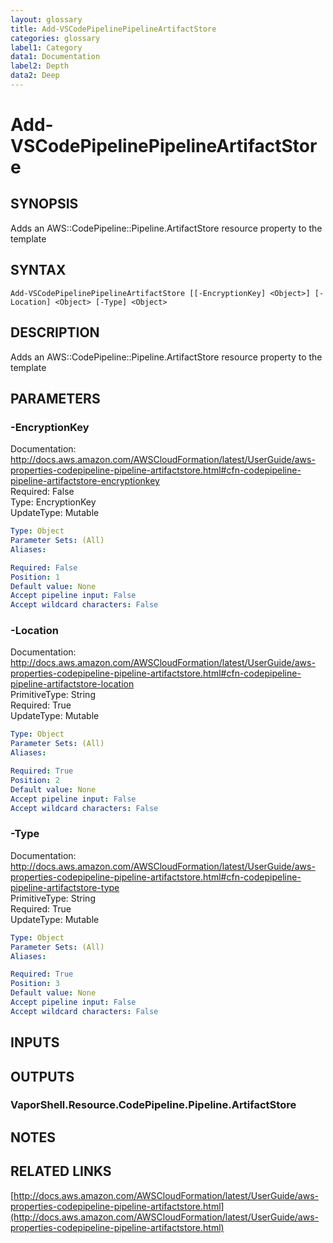 ```yaml
---
layout: glossary
title: Add-VSCodePipelinePipelineArtifactStore
categories: glossary
label1: Category
data1: Documentation
label2: Depth
data2: Deep
---
```


# Add-VSCodePipelinePipelineArtifactStore

## SYNOPSIS
Adds an AWS::CodePipeline::Pipeline.ArtifactStore resource property to the template

## SYNTAX

```
Add-VSCodePipelinePipelineArtifactStore [[-EncryptionKey] <Object>] [-Location] <Object> [-Type] <Object>
```

## DESCRIPTION
Adds an AWS::CodePipeline::Pipeline.ArtifactStore resource property to the template

## PARAMETERS

### -EncryptionKey
Documentation: http://docs.aws.amazon.com/AWSCloudFormation/latest/UserGuide/aws-properties-codepipeline-pipeline-artifactstore.html#cfn-codepipeline-pipeline-artifactstore-encryptionkey    
Required: False    
Type: EncryptionKey    
UpdateType: Mutable

```yaml
Type: Object
Parameter Sets: (All)
Aliases: 

Required: False
Position: 1
Default value: None
Accept pipeline input: False
Accept wildcard characters: False
```

### -Location
Documentation: http://docs.aws.amazon.com/AWSCloudFormation/latest/UserGuide/aws-properties-codepipeline-pipeline-artifactstore.html#cfn-codepipeline-pipeline-artifactstore-location    
PrimitiveType: String    
Required: True    
UpdateType: Mutable

```yaml
Type: Object
Parameter Sets: (All)
Aliases: 

Required: True
Position: 2
Default value: None
Accept pipeline input: False
Accept wildcard characters: False
```

### -Type
Documentation: http://docs.aws.amazon.com/AWSCloudFormation/latest/UserGuide/aws-properties-codepipeline-pipeline-artifactstore.html#cfn-codepipeline-pipeline-artifactstore-type    
PrimitiveType: String    
Required: True    
UpdateType: Mutable

```yaml
Type: Object
Parameter Sets: (All)
Aliases: 

Required: True
Position: 3
Default value: None
Accept pipeline input: False
Accept wildcard characters: False
```

## INPUTS

## OUTPUTS

### VaporShell.Resource.CodePipeline.Pipeline.ArtifactStore

## NOTES

## RELATED LINKS

[http://docs.aws.amazon.com/AWSCloudFormation/latest/UserGuide/aws-properties-codepipeline-pipeline-artifactstore.html](http://docs.aws.amazon.com/AWSCloudFormation/latest/UserGuide/aws-properties-codepipeline-pipeline-artifactstore.html)

